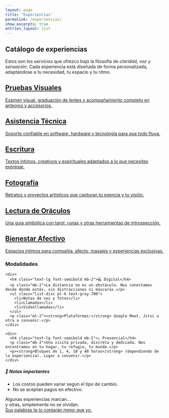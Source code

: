 ```yaml
---
layout: page
title: "Experiencias"
permalink: /experiencias/
show_excerpts: true
entries_layout: list
---
```


<section class="text-center py-12">
  <h1 class="text-3xl font-bold mb-4">Catálogo de experiencias</h1>
  <p class="max-w-2xl mx-auto text-lg leading-relaxed text-gray-700">
    Estos son los servicios que ofrezco bajo la filosofía de <em>claridad, voz y sensación</em>.  
    Cada experiencia está diseñada de forma personalizada, adaptándose a tu necesidad, tu espacio y tu ritmo.
  </p>
</section>

<section class="grid md:grid-cols-2 lg:grid-cols-3 gap-8 px-6 py-12 max-w-6xl mx-auto">
  
  <!-- Pruebas Visuales -->
  <a href="/experiencias/pruebas-visuales" class="block rounded-2xl shadow-md p-6 hover:shadow-xl transition">
    <h2 class="text-xl font-semibold mb-2">Pruebas Visuales</h2>
    <p class="text-gray-600">Examen visual, graduación de lentes y acompañamiento completo en anteojos y accesorios.</p>
  </a>

  <!-- Asistencia Técnica -->
  <a href="/experiencias/asistencia-tecnica" class="block rounded-2xl shadow-md p-6 hover:shadow-xl transition">
    <h2 class="text-xl font-semibold mb-2">Asistencia Técnica</h2>
    <p class="text-gray-600">Soporte confiable en software, hardware y tecnología para que todo fluya.</p>
  </a>

  <!-- Escritura -->
  <a href="/experiencias/escritura" class="block rounded-2xl shadow-md p-6 hover:shadow-xl transition">
    <h2 class="text-xl font-semibold mb-2">Escritura</h2>
    <p class="text-gray-600">Textos íntimos, creativos y espirituales adaptados a lo que necesites expresar.</p>
  </a>

  <!-- Fotografía -->
  <a href="/experiencias/fotografia" class="block rounded-2xl shadow-md p-6 hover:shadow-xl transition">
    <h2 class="text-xl font-semibold mb-2">Fotografía</h2>
    <p class="text-gray-600">Retratos y proyectos artísticos que capturan tu esencia y tu visión.</p>
  </a>

  <!-- Lectura de Oráculos -->
  <a href="/experiencias/oraculos" class="block rounded-2xl shadow-md p-6 hover:shadow-xl transition">
    <h2 class="text-xl font-semibold mb-2">Lectura de Oráculos</h2>
    <p class="text-gray-600">Una guía simbólica con tarot, runas y otras herramientas de introspección.</p>
  </a>

  <!-- Bienestar Afectivo -->
  <a href="/experiencias/bienestar-afectivo" class="block rounded-2xl shadow-md p-6 hover:shadow-xl transition">
    <h2 class="text-xl font-semibold mb-2">Bienestar Afectivo</h2>
    <p class="text-gray-600">Espacios íntimos para compañía, afecto, masajes y experiencias exclusivas.</p>
  </a>

</section>

<section class="max-w-4xl mx-auto px-6 py-12">
  <h3 class="text-2xl font-semibold mb-6 text-center">Modalidades</h3>
  <div class="grid md:grid-cols-2 gap-12">

    <div>
      <h4 class="text-lg font-semibold mb-2">💻 Digital</h4>
      <p class="mb-2">La distancia no es un obstáculo. Nos conectamos desde donde estés, sin distracciones ni máscaras.</p>
      <ul class="list-disc pl-6 text-gray-700">
        <li>Notas de voz y fotos</li>
        <li>Llamadas</li>
        <li>Videollamadas</li>
      </ul>
      <p class="mt-2"><strong>Plataformas:</strong> Google Meet, Jitsi u otra a convenir.</p>
    </div>

    <div>
      <h4 class="text-lg font-semibold mb-2">☕ Presencial</h4>
      <p class="mb-2">Una visita privada, discreta y dedicada. Nos encontramos en tu hogar, tu refugio, tu mundo.</p>
      <p><strong>Bloques de 1, 4, 10 y 48 horas</strong> (dependiendo de la experiencia). Lugar a convenir.</p>
    </div>
    
  </div>
</section>

<section class="max-w-3xl mx-auto px-6 pb-12">
  <h5 class="italic mb-4">📌 Notas importantes</h5>
  <ul class="list-disc pl-6 text-gray-700">
    <li>Los costos pueden variar según el tipo de cambio.</li>
    <li>No se aceptan pagos en efectivo.</li>
  </ul>
</section>

<p class="text-center italic mb-12">
  Algunas experiencias marcan...<br>
  y otras, simplemente no se olvidan.<br>
  <a href="/testimonios/" class="underline">Sus palabras te lo contarán mejor que yo.</a>
</p>
